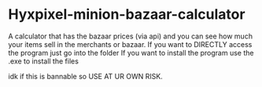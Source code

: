 # Hyxpixel-minion-bazaar-calculator
A calculator that has the bazaar prices (via api) and you can see how much your items sell in the merchants or bazaar.
If you want to DIRECTLY access the program just go into the folder 
If you want to install the program use the .exe to install the files

idk if this is bannable so USE AT UR OWN RISK.
